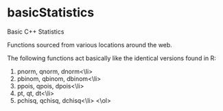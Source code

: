 # basicStatistics
Basic C++ Statistics

Functions sourced from various locations around the web.

The following functions act basically like the identical versions found in R:
<ol>
  <li>pnorm, qnorm, dnorm<\li>
  <li>pbinom, qbinom, dbinom<\li>
  <li>ppois, qpois, dpois<\li>
  <li>pt, qt, dt<\li>
  <li>pchisq, qchisq, dchisq<\li>
<\ol>
